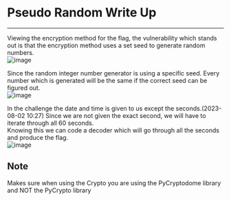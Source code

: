 # Pseudo Random Write Up
---
Viewing the encryption method for the flag, the vulnerability which stands out is that the encryption method uses a set seed to generate random numbers.<br/> 
![image](https://github.com/ShadowBringer007/CTF_Repository/assets/47370367/6354bd9a-c39a-47e9-b5ac-47acab254f82)
<br/>

Since the random integer number generator is using a specific seed. Every number which is generated will be the same if the correct seed can be figured out.<br/>
![image](https://github.com/ShadowBringer007/CTF_Repository/assets/47370367/93040b40-9ab1-4fca-a775-48cd736e1965)
<br/>

In the challenge the date and time is given to us except the seconds.(2023-08-02 10:27) Since we are not given the exact second, we will have to iterate through all 60 seconds. <br/>
Knowing this we can code a decoder which will go through all the seconds and produce the flag.<br/>
![image](https://github.com/ShadowBringer007/CTF_Repository/assets/47370367/c3a41428-11aa-45de-8c2b-50d9f5238759)

## Note
Makes sure when using the Crypto you are using the PyCryptodome library and NOT the PyCrypto library
